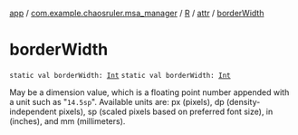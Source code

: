 [app](../../../index.md) / [com.example.chaosruler.msa_manager](../../index.md) / [R](../index.md) / [attr](index.md) / [borderWidth](.)

# borderWidth

`static val borderWidth: `[`Int`](https://kotlinlang.org/api/latest/jvm/stdlib/kotlin/-int/index.html)
`static val borderWidth: `[`Int`](https://kotlinlang.org/api/latest/jvm/stdlib/kotlin/-int/index.html)

May be a dimension value, which is a floating point number appended with a unit such as "`14.5sp`". Available units are: px (pixels), dp (density-independent pixels), sp (scaled pixels based on preferred font size), in (inches), and mm (millimeters).

